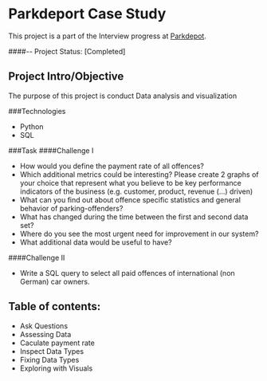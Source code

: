 # Parkdeport Case Study

This project is a part of the Interview progress at [Parkdepot](https://www.park-depot.com/de-de). 

####-- Project Status: [Completed]
## Project Intro/Objective

The purpose of this project is conduct Data analysis and visualization

###Technologies

-   Python
-   SQL

###Task
####Challenge I
- How would you define the payment rate of all offences?
- Which additional metrics could be interesting?
Please create 2 graphs of your choice that represent what you believe to be key performance
indicators of the business (e.g. customer, product, revenue (...) driven)
- What can you find out about offence specific statistics and general behavior of parking-offenders?
-  What has changed during the time between the first and second data set?
- Where do you see the most urgent need for improvement in our system?
- What additional data would be useful to have?

####Challenge II
- Write a SQL query to select all paid offences of international (non German) car
owners.

## Table of contents:
-   Ask Questions
-   Assessing Data
-   Caculate payment rate
-   Inspect Data Types
-   Fixing Data Types
-   Exploring with Visuals